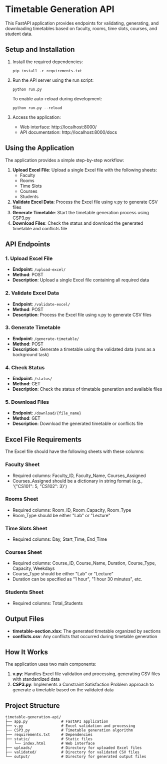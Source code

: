 # Timetable Generation API

This FastAPI application provides endpoints for validating, generating, and downloading timetables based on faculty, rooms, time slots, courses, and student data.

## Setup and Installation

1. Install the required dependencies:
   ```
   pip install -r requirements.txt
   ```

2. Run the API server using the run script:
   ```
   python run.py
   ```
   
   To enable auto-reload during development:
   ```
   python run.py --reload
   ```

3. Access the application:
   - Web interface: http://localhost:8000/
   - API documentation: http://localhost:8000/docs

## Using the Application

The application provides a simple step-by-step workflow:

1. **Upload Excel File**: Upload a single Excel file with the following sheets:
   - Faculty
   - Rooms
   - Time Slots
   - Courses
   - Students
2. **Validate Excel Data**: Process the Excel file using v.py to generate CSV files
3. **Generate Timetable**: Start the timetable generation process using CSP3.py
4. **Download Files**: Check the status and download the generated timetable and conflicts file

## API Endpoints

### 1. Upload Excel File
- **Endpoint**: `/upload-excel/`
- **Method**: POST
- **Description**: Upload a single Excel file containing all required data

### 2. Validate Excel Data
- **Endpoint**: `/validate-excel/`
- **Method**: POST
- **Description**: Process the Excel file using v.py to generate CSV files

### 3. Generate Timetable
- **Endpoint**: `/generate-timetable/`
- **Method**: POST
- **Description**: Generate a timetable using the validated data (runs as a background task)

### 4. Check Status
- **Endpoint**: `/status/`
- **Method**: GET
- **Description**: Check the status of timetable generation and available files

### 5. Download Files
- **Endpoint**: `/download/{file_name}`
- **Method**: GET
- **Description**: Download the generated timetable or conflicts file

## Excel File Requirements

The Excel file should have the following sheets with these columns:

### Faculty Sheet
- Required columns: Faculty_ID, Faculty_Name, Courses_Assigned
- Courses_Assigned should be a dictionary in string format (e.g., '{"CS101": 5, "CS102": 3}')

### Rooms Sheet
- Required columns: Room_ID, Room_Capacity, Room_Type
- Room_Type should be either "Lab" or "Lecture"

### Time Slots Sheet
- Required columns: Day, Start_Time, End_Time

### Courses Sheet
- Required columns: Course_ID, Course_Name, Duration, Course_Type, Capacity, Weekdays
- Course_Type should be either "Lab" or "Lecture"
- Duration can be specified as "1 hour", "1 hour 30 minutes", etc.

### Students Sheet
- Required columns: Total_Students

## Output Files

- **timetable-section.xlsx**: The generated timetable organized by sections
- **conflicts.csv**: Any conflicts that occurred during timetable generation

## How It Works

The application uses two main components:

1. **v.py**: Handles Excel file validation and processing, generating CSV files with standardized data
2. **CSP3.py**: Implements a Constraint Satisfaction Problem approach to generate a timetable based on the validated data

## Project Structure

```
timetable-generation-api/
├── app.py               # FastAPI application
├── v.py                 # Excel validation and processing
├── CSP3.py              # Timetable generation algorithm
├── requirements.txt     # Dependencies
├── static/              # Static files
│   └── index.html       # Web interface
├── uploads/             # Directory for uploaded Excel files
├── validated/           # Directory for validated CSV files
└── output/              # Directory for generated output files
``` 